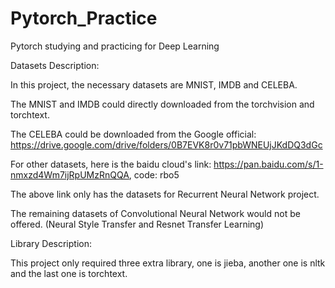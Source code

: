 # Pytorch_Practice
 Pytorch studying and practicing for Deep Learning

 Datasets Description:

 In this project, the necessary datasets are MNIST, IMDB and CELEBA.

 The MNIST and IMDB could directly downloaded from the torchvision and torchtext.

 The CELEBA could be downloaded from the Google official: https://drive.google.com/drive/folders/0B7EVK8r0v71pbWNEUjJKdDQ3dGc

 For other datasets, here is the baidu cloud's link: https://pan.baidu.com/s/1-nmxzd4Wm7ijRpUMzRnQQA, code: rbo5

 The above link only has the datasets for Recurrent Neural Network project.

 The remaining datasets of Convolutional Neural Network would not be offered. (Neural Style Transfer and Resnet Transfer Learning)


 Library Description:

 This project only required three extra library, one is jieba, another one is nltk and the last one is torchtext.
